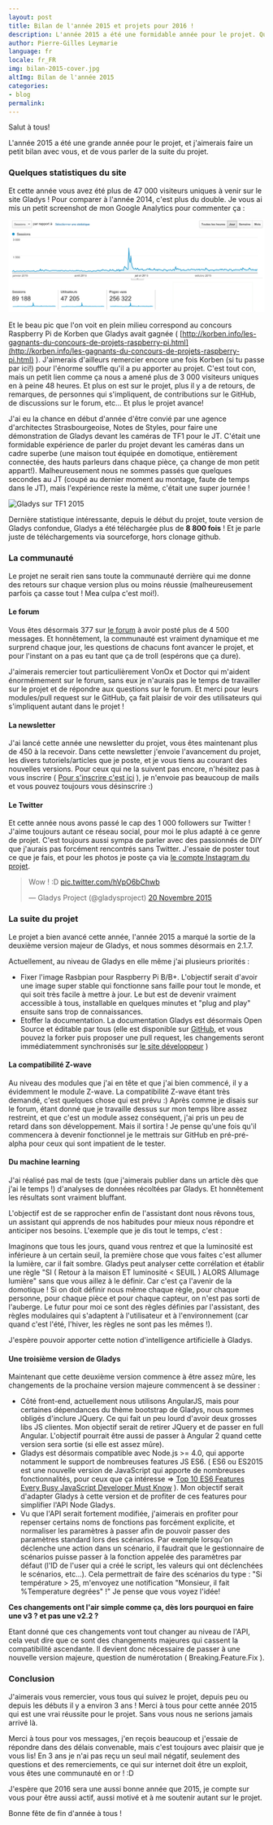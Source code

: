 ```yaml
---
layout: post
title: Bilan de l'année 2015 et projets pour 2016 !
description: L'année 2015 a été une formidable année pour le projet. Quelques statistiques sur Gladys, et mes projets pour 2016 !
author: Pierre-Gilles Leymarie
language: fr
locale: fr_FR
img: bilan-2015-cover.jpg
altImg: Bilan de l'année 2015
categories:
- blog
permalink: 
---
```


Salut à tous! 

L'année 2015 a été une grande année pour le projet, et j'aimerais faire un petit bilan avec vous, et de vous parler de la suite du projet.

### Quelques statistiques du site


Et cette année vous avez été plus de 47 000 visiteurs uniques à venir sur le site Gladys ! Pour comparer à l'année 2014, c'est plus du double. Je vous ai mis un petit screenshot de mon Google Analytics pour commenter ça : 


![Audience Gladys 2015](/assets/images/articles/bilan-2015/traffic-gladys-2015.jpg)


Et le beau pic que l'on voit en plein milieu correspond au concours Raspberry Pi de Korben que Gladys avait gagnée ( [http://korben.info/les-gagnants-du-concours-de-projets-raspberry-pi.html](http://korben.info/les-gagnants-du-concours-de-projets-raspberry-pi.html) ). J'aimerais d'ailleurs remercier encore une fois Korben (si tu passe par ici!) pour l'énorme souffle qu'il a pu apporter au projet. C'est tout con, mais un petit lien comme ça nous a amené plus de 3 000 visiteurs uniques en à peine 48 heures. Et plus on est sur le projet, plus il y a de retours, de remarques, de personnes qui s'impliquent, de contributions sur le GitHub, de discussions sur le forum, etc... Et plus le projet avance! 

J'ai eu la chance en début d'année d'être convié par une agence d'architectes Strasbourgeoise, Notes de Styles, pour faire une démonstration de Gladys devant les caméras de TF1 pour le JT. C'était une formidable expérience de parler du projet devant les caméras dans un cadre superbe (une maison tout équipée en domotique, entièrement connectée, des hauts parleurs dans chaque pièce, ça change de mon petit appart!). Malheureusement nous ne sommes passés que quelques secondes au JT (coupé au dernier moment au montage, faute de temps dans le JT), mais l'expérience reste la même, c'était une super journée !

![Gladys sur TF1 2015](http://gladysproject.com/assets/images/press/Gladys_TF1.png)


Dernière statistique intéressante, depuis le début du projet, toute version de Gladys confondue, Gladys a été téléchargée plus de **8 800 fois** ! Et je parle juste de téléchargements via sourceforge, hors clonage github.

### La communauté

Le projet ne serait rien sans toute la communauté derrière qui me donne des retours sur chaque version plus ou moins réussie (malheureusement parfois ça casse tout ! Mea culpa c'est moi!).

#### Le forum

Vous êtes désormais 377 sur [le forum](http://gladysproject.com/forum/index.php) à avoir posté plus de 4 500 messages. Et honnêtement, la communauté est vraiment dynamique et me surprend chaque jour, les questions de chacuns font avancer le projet, et pour l'instant on a pas eu tant que ça de troll (espérons que ça dure).

J'aimerais remercier tout particulièrement VonOx et Doctor qui m'aident énormémement sur le forum, sans eux je n'aurais pas le temps de travailler sur le projet et de répondre aux questions sur le forum. Et merci pour leurs modules/pull request sur le GitHub, ça fait plaisir de voir des utilisateurs qui s'impliquent autant dans le projet !

#### La newsletter

J'ai lancé cette année une newsletter du projet, vous êtes maintenant plus de 450 à la recevoir. Dans cette newsletter j'envoie l'avancement du projet, les divers tutoriels/articles que je poste, et je vous tiens au courant des nouvelles versions. Pour ceux qui ne la suivent pas encore, n'hésitez pas à vous inscrire ( [Pour s'inscrire c'est ici](http://eepurl.com/bdrXCv) ), je n'envoie pas beaucoup de mails et vous pouvez toujours vous désinscrire :) 

#### Le Twitter

Et cette année nous avons passé le cap des 1 000 followers sur Twitter ! J'aime toujours autant ce réseau social, pour moi le plus adapté à ce genre de projet. C'est toujours aussi sympa de parler avec des passionnés de DIY que j'aurais pas forcément rencontrés sans Twitter. J'essaie de poster tout ce que je fais, et pour les photos je poste ça via [le compte Instagram du projet](https://www.instagram.com/gladysproject/). 


<blockquote class="twitter-tweet" lang="fr"><p lang="en" dir="ltr">Wow ! :D <a href="https://t.co/hVpO6bChwb">pic.twitter.com/hVpO6bChwb</a></p>&mdash; Gladys Project (@gladysproject) <a href="https://twitter.com/gladysproject/status/667769662277595136">20 Novembre 2015</a></blockquote>
<script async src="//platform.twitter.com/widgets.js" charset="utf-8"></script>


### La suite du projet

Le projet a bien avancé cette année, l'année 2015 a marqué la sortie de la deuxième version majeur de Gladys, et nous sommes désormais en 2.1.7.

Actuellement, au niveau de Gladys en elle même j'ai plusieurs priorités : 

* Fixer l'image Rasbpian pour Raspberry Pi B/B+. L'objectif serait d'avoir une image super stable qui fonctionne sans faille pour tout le monde, et qui soit très facile à mettre à jour. Le but est de devenir vraiment accessible à tous, installable en quelques minutes et "plug and play" ensuite sans trop de connaissances.
* Etoffer la documentation. La documentation Gladys est désormais Open Source et éditable par tous (elle est disponible sur [GitHub](https://github.com/GladysProject/gladys-docs), et vous pouvez la forker puis proposer une pull request, les changements seront immédiatemment synchronisés sur [le site développeur](http://developer.gladysproject.com/fr/documentation) )

#### La compatibilité Z-wave

Au niveau des modules que j'ai en tête et que j'ai bien commencé, il y a évidemment le module Z-wave. La compatibilité Z-wave étant très demandé, c'est quelques chose qui est prévu :) Après comme je disais sur le forum, étant donné que je travaille dessus sur mon temps libre assez restreint, et que c'est un module assez conséquent, j'ai pris un peu de retard dans son développement. Mais il sortira ! Je pense qu'une fois qu'il commencera à devenir fonctionnel je le mettrais sur GitHub en pré-pré-alpha pour ceux qui sont impatient de le tester.

#### Du machine learning

J'ai réalisé pas mal de tests (que j'aimerais publier dans un article dès que j'ai le temps !) d'analyses de données récoltées par Gladys. Et honnêtement les résultats sont vraiment bluffant.

L'objectif est de se rapprocher enfin de l'assistant dont nous rêvons tous, un assistant qui apprends de nos habitudes pour mieux nous répondre et anticiper nos besoins. L'exemple que je dis tout le temps, c'est : 

Imaginons que tous les jours, quand vous rentrez et que la luminosité est inférieure à un certain seuil, la première chose que vous faites c'est allumer la lumière, car il fait sombre. Gladys peut analyser cette corrélation et établir une règle "SI ( Retour à la maison ET luminosité < SEUIL ) ALORS Allumage lumière" sans que vous aillez à le définir. Car c'est ça l'avenir de la domotique ! Si on doit définir nous même chaque règle, pour chaque personne, pour chaque pièce et pour chaque capteur, on n'est pas sorti de l'auberge. Le futur pour moi ce sont des règles définies par l'assistant, des règles modulaires qui s'adaptent à l'utilisateur et à l'environnement (car quand c'est l'été, l'hiver, les règles ne sont pas les mêmes !).

J'espère pouvoir apporter cette notion d'intelligence artificielle à Gladys.

#### Une troisième version de Gladys

Maintenant que cette deuxième version commence à être assez mûre, les changements de la prochaine version majeure commencent à se dessiner : 

* Côté front-end, actuellement nous utilisons AngularJS, mais pour certaines dépendances du thème bootstrap de Gladys, nous sommes obligés d'inclure JQuery. Ce qui fait un peu lourd d'avoir deux grosses libs JS clientes. Mon objectif serait de retirer JQuery et de passer en full Angular. L'objectif pourrait être aussi de passer à Angular 2 quand cette version sera sortie (si elle est assez mûre).
* Gladys est désormais compatible avec Node.js >= 4.0, qui apporte notamment le support de nombreuses features JS ES6. ( ES6 ou ES2015 est une nouvelle version de JavaScript qui apporte de nombreuses fonctionnalités, pour ceux que ça intéresse => [Top 10 ES6 Features Every Busy JavaScript Developer Must Know](http://webapplog.com/es6/) ). Mon objectif serait d'adapter Gladys à cette version et de profiter de ces features pour simplifier l'API Node Gladys. 
* Vu que l'API serait fortement modifiée, j'aimerais en profiter pour repenser certains noms de fonctions pas forcément explicite, et normaliser les paramètres à passer afin de pouvoir passer des paramètres standard lors des scénarios. Par exemple lorsqu'on déclenche une action dans un scénario, il faudrait que le gestionnaire de scénarios puisse passer à la fonction appelée des paramètres par défaut (l'ID de l'user qui a créé le script, les valeurs qui ont déclenchées le scénarios, etc...). Cela permettrait de faire des scénarios du type : "Si température > 25, m'envoyez une notification "Monsieur, il fait %Temperature degrées" !" Je pense que vous voyez l'idée! 

**Ces changements ont l'air simple comme ça, dès lors pourquoi en faire une v3 ? et pas une v2.2 ?** 

Etant donné que ces changements vont tout changer au niveau de l'API, cela veut dire que ce sont des changements majeures qui cassent la compatibilité ascendante. Il devient donc nécessaire de passer à une nouvelle version majeure, question de numérotation ( Breaking.Feature.Fix ).


### Conclusion

J'aimerais vous remercier, vous tous qui suivez le projet, depuis peu ou depuis les débuts il y a environ 3 ans ! Merci à tous pour cette année 2015 qui est une vrai réussite pour le projet. Sans vous nous ne serions jamais arrivé là.

Merci à tous pour vos messages, j'en reçois beaucoup et j'essaie de répondre dans des délais convenable, mais c'est toujours avec plaisir que je vous lis! En 3 ans je n'ai pas reçu un seul mail négatif, seulement des questions et des remerciements, ce qui sur internet doit être un exploit, vous êtes une communauté en or ! :D 

J'espère que 2016 sera une aussi bonne année que 2015, je compte sur vous pour être aussi actif, aussi motivé et à me soutenir autant sur le projet.

Bonne fête de fin d'année à tous !